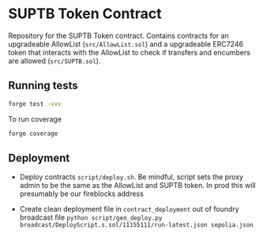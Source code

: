 # SUPTB Token Contract

Repository for the SUPTB Token contract. Contains contracts for an upgradeable AllowList (`src/AllowList.sol`) and a upgradeable ERC7246 token that interacts with the AllowList to check if transfers and encumbers are allowed (`src/SUPTB.sol`).

## Running tests

```sh
forge test -vvv
```

To run coverage

```sh
forge coverage
```

## Deployment

* Deploy contracts `script/deploy.sh`. Be mindful, script sets the proxy admin to be the same as the AllowList and SUPTB token. 
In prod this will presumably be our fireblocks address

* Create clean deployment file in `contract_deployment` out of foundry broadcast file `python script/gen_deploy.py broadcast/DeployScript.s.sol/11155111/run-latest.json sepolia.json`
